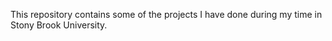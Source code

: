 This repository contains some of the projects I have done during my time in Stony Brook University.
